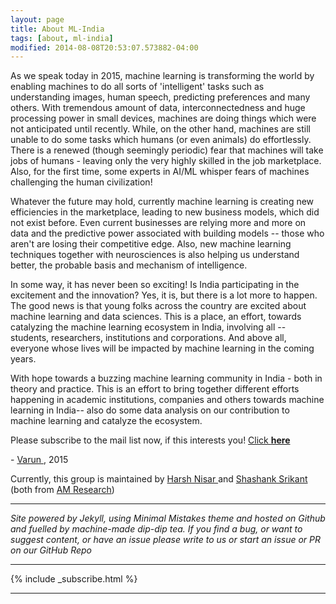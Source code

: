 ```yaml
---
layout: page
title: About ML-India
tags: [about, ml-india]
modified: 2014-08-08T20:53:07.573882-04:00
---
```


As we speak today in 2015, machine learning is transforming the world by enabling machines to do all sorts of 'intelligent' tasks such as understanding images, human speech, predicting preferences and many others. With tremendous amount of data, interconnectedness and huge processing power in small devices, machines are doing things which were not anticipated until recently. While, on the other hand, machines are still unable to do some tasks which humans (or even animals) do effortlessly. There is a renewed (though seemingly periodic) fear that machines will take jobs of humans - leaving only the very highly skilled in the job marketplace. Also, for the first time, some experts in AI/ML whisper fears of machines challenging the human civilization!

Whatever the future may hold, currently machine learning is creating new efficiencies in the marketplace, leading to new business models, which did not exist before. Even current businesses are relying more and more on data and the predictive power associated with building models -- those who aren't are losing their competitive edge. Also, new machine learning techniques together with neurosciences is also helping us understand better, the probable basis and mechanism of intelligence. 

In some way, it has never been so exciting! Is India participating in the excitement and the innovation? Yes, it is, but there is a lot more to happen. The good news is that young folks across the country are excited about machine learning and data sciences. This is a place, an effort, towards catalyzing the machine learning ecosystem in India, involving all -- students, researchers, institutions and corporations. And above all, everyone whose lives will be impacted by machine learning in the coming years.

With hope towards a buzzing machine learning community in India - both in theory and practice. This is an effort to bring together different efforts happening in academic institutions, companies and others towards machine learning in India-- also do some data analysis on our contribution to machine learning and catalyze the ecosystem.

Please subscribe to the mail list now, if this interests you! <a href="https://groups.google.com/forum/#!forum/ml-india/join">Click **here**</a>

\- <a href="https://www.linkedin.com/pub/varun-aggarwal/0/424/b74"> Varun </a>, 2015

Currently, this group is maintained by <a href='http://twitter.com/NisarHogaya'>Harsh Nisar </a> and <a href="https://www.linkedin.com/pub/shashank-srikant/25/aa1/965">Shashank Srikant</a> (both from <a href="http://research.aspiringminds.com">AM Research</a>)

---

*Site powered by Jekyll, using Minimal Mistakes theme and hosted on Github and fuelled by machine-made dip-dip tea. If you find a bug, or want to suggest content, or have an issue please write to us or start an issue or PR on our GitHub Repo*

---

{% include _subscribe.html %}

---
